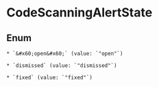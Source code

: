 
# CodeScanningAlertState

## Enum


    * `&#x60;open&#x60;` (value: `"open"`)

    * `dismissed` (value: `"dismissed"`)

    * `fixed` (value: `"fixed"`)



